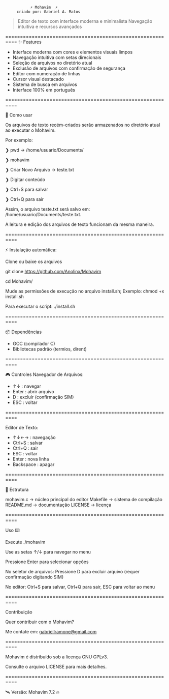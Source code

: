                ⚡ Mohavim  ⚡
         criado por: Gabriel A. Matos

> Editor de texto com interface moderna e minimalista
> Navegação intuitiva e recursos avançados

==========================================================
✨ Features
- Interface moderna com cores e elementos visuais limpos
- Navegação intuitiva com setas direcionais
- Seleção de arquivos no diretório atual
- Exclusão de arquivos com confirmação de segurança
- Editor com numeração de linhas
- Cursor visual destacado
- Sistema de busca em arquivos
- Interface 100% em português

==========================================================

🚀 Como usar

Os arquivos de texto recém-criados serão armazenados no diretório atual ao executar o Mohavim.

Por exemplo:

❯ pwd → /home/usuario/Documents/

❯ mohavim

❯ Criar Novo Arquivo → teste.txt

❯ Digitar conteúdo

❯ Ctrl+S para salvar

❯ Ctrl+Q para sair

Assim, o arquivo teste.txt será salvo em: /home/usuario/Documents/teste.txt.

A leitura e edição dos arquivos de texto funcionam da mesma maneira.

==========================================================

⚡ Instalação automática:

Clone ou baixe os arquivos

git clone https://github.com/Anolinx/Mohavim

cd Mohavim/

Mude as permissões de execução no arquivo install.sh;
Exemplo: chmod +x install.sh

Para executar o script: ./install.sh

==========================================================

📦 Dependências
- GCC (compilador C)
- Bibliotecas padrão (termios, dirent)

==========================================================

🎮 Controles
Navegador de Arquivos:
- ↑↓ : navegar
- Enter : abrir arquivo
- D : excluir (confirmação SIM)
- ESC : voltar

==========================================================

Editor de Texto:
- ↑↓←→ : navegação
- Ctrl+S : salvar
- Ctrl+Q : sair
- ESC : voltar
- Enter : nova linha
- Backspace : apagar

==========================================================

📂 Estrutura

mohavim.c   → núcleo principal do editor
Makefile    → sistema de compilação
README.md   → documentação
LICENSE     → licença

==========================================================

Uso ⌨️

Execute ./mohavim

Use as setas ↑/↓ para navegar no menu

Pressione Enter para selecionar opções

No seletor de arquivos: Pressione D para excluir arquivo (requer confirmação digitando SIM)

No editor: Ctrl+S para salvar, Ctrl+Q para sair, ESC para voltar ao menu

==========================================================

Contribuição

Quer contribuir com o Mohavim?  

Me contate em: gabriellramone@gmail.com

==========================================================

Mohavim é distribuído sob a licença GNU GPLv3.  

Consulte o arquivo LICENSE para mais detalhes.

==========================================================

🛰️ Versão:
Mohavim 7.2 🔥
